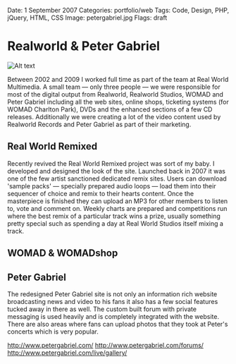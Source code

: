 Date: 1 September 2007
Categories: portfolio/web
Tags: Code, Design, PHP, jQuery, HTML, CSS
Image: petergabriel.jpg
Flags: draft

# Realworld <span class="amp">&amp;</span> Peter Gabriel 

![Alt text](/attachments/petergabriel.jpg "Peter Gabriel website front page")

Between 2002 and 2009 I worked full time as part of the team at Real World Multimedia. A small team &mdash; only three people &mdash; we were responsible for most of the digital output from Realworld, Realworld Studios, WOMAD and Peter Gabriel including all the web sites, online shops, ticketing systems (for WOMAD Charlton Park), DVDs and the enhanced sections of a few CD releases. Additionally we were creating a lot of the video content used by Realworld Records and Peter Gabriel as part of their marketing.

## Real World Remixed

Recently revived the Real World Remixed project was sort of my baby. I developed and designed the look of the site. Launched back in 2007 it was one of the few artist sanctioned dedicated remix sites. Users can download 'sample packs' &mdash; specially prepared audio loops &mdash; load them into their sequencer of choice and remix to their hearts content. Once the masterpiece is finished they can upload an MP3 for other members to listen to, vote and comment on. Weekly charts are prepared and competitions run where the best remix of a particular track wins a prize, usually something pretty special such as spending a day at Real World Studios itself mixing a track.

## WOMAD &amp; WOMADshop



## Peter Gabriel

The redesigned Peter Gabriel site is not only an information rich website broadcasting news and video to his fans it also has a few social features tucked away in there as well. The custom built forum with private messaging is used heavily and is completely integrated with the website. There are also areas where fans can upload photos that they took at Peter's concerts which is very popular.

http://www.petergabriel.com/
http://www.petergabriel.com/forums/
http://www.petergabriel.com/live/gallery/